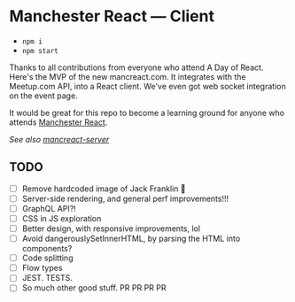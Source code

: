 # Manchester React — Client

- `npm i`
- `npm start`

Thanks to all contributions from everyone who attend A Day of React. Here's the MVP of the new mancreact.com. It integrates with the Meetup.com API, into a React client. We've even got web socket integration on the event page.

It would be great for this repo to become a learning ground for anyone who attends [Manchester React](www.meetup.com/Manchester-React-User-Group/).

*See also [mancreact-server](https://github.com/teamstrobe/mancreact-server)*

## TODO

- [ ] Remove hardcoded image of Jack Franklin 🙈
- [ ] Server-side rendering, and general perf improvements!!!
- [ ] GraphQL API?!
- [ ] CSS in JS exploration
- [ ] Better design, with responsive improvements, lol
- [ ] Avoid dangerouslySetInnerHTML, by parsing the HTML into components?
- [ ] Code splitting
- [ ] Flow types
- [ ] JEST. TESTS.
- [ ] So much other good stuff. PR PR PR PR
